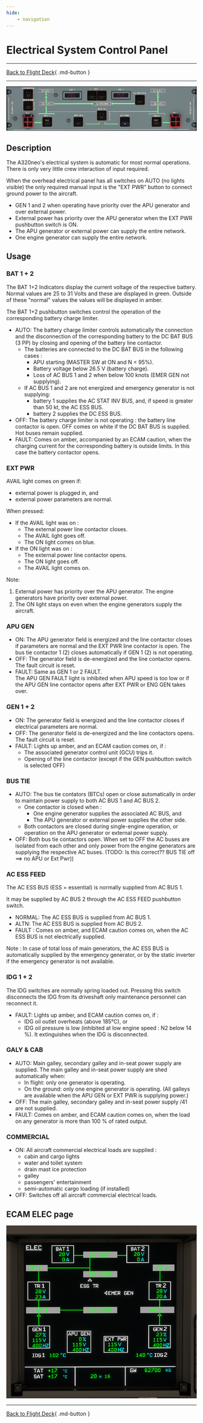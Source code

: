 ```yaml
---
hide:
    - navigation
---
```


# Electrical System Control Panel

---

[Back to Flight Deck](../flight-deck.md){ .md-button }

---

![Overhead Electrical Panel](../../assets/a32nx-briefing/overhead-panel/ELEC-Panel.png "Overhead Electrical Panel")

## Description

The A320neo's electrical system is automatic for most normal operations. There is only very little crew interaction of input required.

When the overhead electrical panel has all switches on AUTO (no lights visible) the only required manual input is the "EXT PWR" button to connect ground power to the aircraft.

- GEN 1 and 2 when operating have priority over the APU generator and over external power.
- External power has priority over the APU generator when the EXT PWR pushbutton switch is ON.
- The APU generator or external power can supply the entire network.
- One engine generator can supply the entire network.

## Usage

### BAT 1 + 2

The BAT 1+2 Indicators display the current voltage of the respective battery. Normal values are 25 to 31 Volts and these are displayed in green. Outside of these "normal" values the values will be displayed in amber.

The BAT 1+2 pushbutton switches control the operation of the corresponding battery charge limiter.

- AUTO: The battery charge limiter controls automatically the connection and the disconnection of the corresponding battery to the DC BAT BUS (3 PP) by closing and opening of the battery line contactor.
    - The batteries are connected to the DC BAT BUS in the following cases :
        - APU starting (MASTER SW at ON and N < 95%).
        - Battery voltage below 26.5 V (battery charge).
        - Loss of AC BUS 1 and 2 when below 100 knots (EMER GEN not supplying).
    - If AC BUS 1 and 2 are not energized and emergency generator is not
  supplying:
        - battery 1 supplies the AC STAT INV BUS, and, if speed is greater than 50 kt, the AC ESS BUS.
        - battery 2 supplies the DC ESS BUS.
- OFF: The battery charge limiter is not operating : the battery line contactor is open. OFF comes on white if the DC BAT BUS is supplied. Hot buses remain supplied.
- FAULT: Comes on amber, accompanied by an ECAM caution, when the charging current for the corresponding battery is outside limits. In this case the battery contactor opens.

### EXT PWR

AVAIL light comes on green if:

- external power is plugged in, and
- external power parameters are normal.

When pressed:

- If the AVAIL light was on :
    - The external power line contactor closes.
    - The AVAIL light goes off.
    - The ON light comes on blue.
- If the ON light was on :
    - The external power line contactor opens.
    - The ON light goes off.
    - The AVAIL light comes on.

Note:

1. External power has priority over the APU generator. The engine generators have priority over external power.
2. The ON light stays on even when the engine generators supply the aircraft.

### APU GEN

- ON: The APU generator field is energized and the line contactor closes if parameters are normal and the EXT PWR line contactor is open. The bus tie contactor 1 (2) closes automatically if GEN 1 (2) is not operating.
- OFF: The generator field is de-energized and the line contactor opens. The fault circuit is reset.
- FAULT: Same as GEN 1 or 2 FAULT.<br/>
    The APU GEN FAULT light is inhibited when APU speed is too low or if the APU GEN line contactor opens after EXT PWR or ENG GEN takes over.

### GEN 1 + 2

- ON: The generator field is energized and the line contactor closes if electrical parameters are normal.
- OFF: The generator field is de-energized and the line contactors opens. The fault circuit is reset.
- FAULT: Lights up amber, and an ECAM caution comes on, if :
    - The associated generator control unit (GCU) trips it.
    - Opening of the line contactor (except if the GEN pushbutton switch is selected OFF)

### BUS TIE

- AUTO: The bus tie contators (BTCs) open or close automatically in order to maintain power supply to both AC BUS 1 and AC BUS 2.
    - One contactor is closed when :
        - One engine generator supplies the associated AC BUS, and
        - The APU generator or external power supplies the other side.
    - Both contactors are closed during single-engine operation, or operation on the APU generator or external power supply.
- OFF: Both bus tie contactors open. When set to OFF the AC buses are isolated from each other and only power from the engine generators are supplying the respective AC buses. (TODO: Is this correct?? BUS TIE off ==> no APU or Ext Pwr))

### AC ESS FEED

The AC ESS BUS (ESS = essential) is normally supplied from AC BUS 1.

It may be supplied by AC BUS 2 through the AC ESS FEED pushbutton switch.

- NORMAL: The AC ESS BUS is supplied from AC BUS 1.
- ALTN: The AC ESS BUS is supplied from AC BUS 2.
- FAULT : Comes on amber, and ECAM caution comes on, when the AC ESS BUS is not electrically supplied.

Note : In case of total loss of main generators, the AC ESS BUS is automatically supplied by the emergency generator, or by the static inverter if the emergency generator is not available.

### IDG 1 + 2

The IDG switches are normally spring loaded out. Pressing this switch disconnects the IDG from its driveshaft only maintenance personnel can reconnect it.

- FAULT: Lights up amber, and ECAM caution comes on, if :
    - IDG oil outlet overheats (above 185°C), or
    - IDG oil pressure is low (inhibited at low engine speed : N2 below 14 %). It extinguishes when the IDG is disconnected.


### GALY & CAB

- AUTO: Main galley, secondary galley and in-seat power supply are supplied. The main galley and in-seat power supply are shed automatically when:
    - In flight: only one generator is operating.
    - On the ground: only one engine generator is operating. (All galleys are available when the APU GEN or EXT PWR is supplying power.)
- OFF: The main galley, secondary galley and in-seat power supply /41 are not supplied.
- FAULT: Comes on amber, and ECAM caution comes on, when the load on any generator is more than 100 % of rated output.

### COMMERCIAL

- ON: All aircraft commercial electrical loads are supplied :
    - cabin and cargo lights
    - water and toilet system
    - drain mast ice protection
    - galley
    - passengers' entertainment
    - semi-automatic cargo loading (if installed)
- OFF: Switches off all aircraft commercial electrical loads.

## ECAM ELEC page

![ECAM Elec page](../../assets/a32nx-briefing/overhead-panel/ECAM-Elec-page.png "ECAM Elec page")

---

[Back to Flight Deck](../flight-deck.md){ .md-button }
